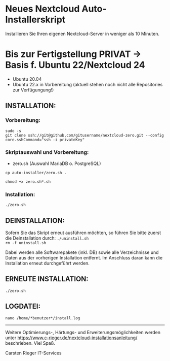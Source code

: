 # Neues Nextcloud Auto-Installerskript
Installieren Sie Ihren eigenen Nextcloud-Server in weniger als 10 Minuten.

# Bis zur Fertigstellung PRIVAT -> Basis f. Ubuntu 22/Nextcloud 24

* Ubuntu 20.04
* Ubuntu 22.x in Vorbereitung (aktuell stehen noch nicht alle Repositories zur Verfügungung!)

<h2>INSTALLATION:</h2>

<h3>Vorbereitung:</h3>
<code>sudo -s</code><br>
<code>git clone ssh://git@github.com/gitusername/nextcloud-zero.git --config core.sshCommand="ssh -i privateKey"</code>

<h3>Skriptauswahl und Vorbereitung:</h3>

* zero.sh (Auswahl MariaDB o. PostgreSQL)

<code>cp auto-installer/zero.sh .</code><br>

<code>chmod +x zero.sh*.sh</code><br>

<h3>Installation:</h3>
<code>./zero.sh</code><br>

<h2>DEINSTALLATION:</h2>
Sofern Sie das Skript erneut ausführen möchten, so führen Sie bitte zuerst die Deinstallation durch:
<code>./uninstall.sh</code><br>
<code>rm -f uninstall.sh</code><br>

Dabei werden alle Softwarepakete (inkl. DB) sowie alle Verzeichnisse und Daten aus der vorherigen Installation entfernt.
Im Anschluss daran kann die Installation erneut durchgeführt werden.
 
<h2>ERNEUTE INSTALLATION:</h2>
<code>./zero.sh</code><br>

<h2>LOGDATEI:</h2>
<code>nano /home/*benutzer*/install.log</code><br>

-----------------------------------------------------------------------------------

Weitere Optimierungs-, Härtungs- und Erweiterungsmöglichkeiten werden unter
https://www.c-rieger.de/nextcloud-installationsanleitung/
beschrieben. Viel Spaß.

Carsten Rieger IT-Services
